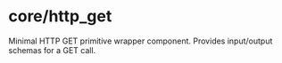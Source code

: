 # core/http_get

Minimal HTTP GET primitive wrapper component. Provides input/output schemas for a GET call.

